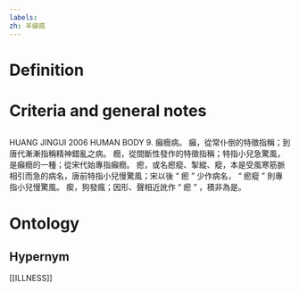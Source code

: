 ```yaml
---
labels: 
zh: 羊癲瘋
---
```


# Definition

# Criteria and general notes
## 
HUANG JINGUI 2006
HUMAN BODY 9. 癲癇病。
癲，從常仆倒的特徵指稱；到唐代漸漸指稱精神錯亂之病。
癇，從間斷性發作的特徵指稱；特指小兒急驚風，是癲癇的一種；從宋代始專指癲癇。
瘛，或名瘛瘲、掣縱、瘲，本是受風寒筋脈相引而急的病名，唐前特指小兒慢驚風；宋以後 “ 瘛 ” 少作病名， “ 瘛瘲 ” 則專指小兒慢驚風。
瘈，狗發瘋；因形、聲相近訛作 “ 瘛 ” ，積非為是。
# Ontology

## Hypernym
[[ILLNESS]]